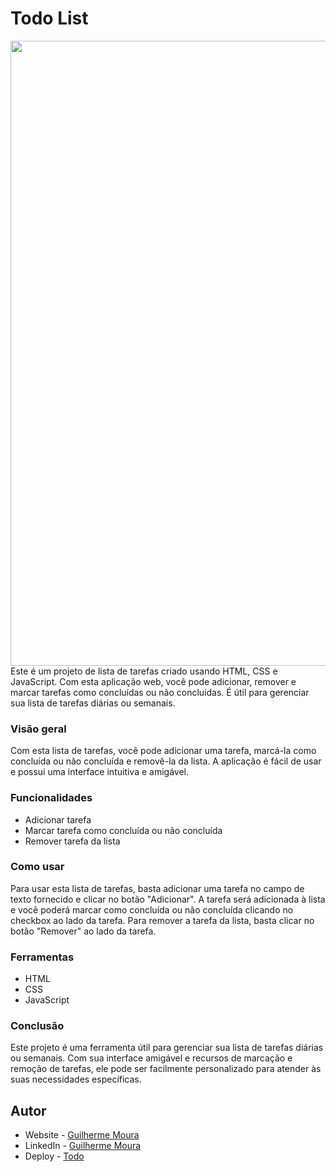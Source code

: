 # Todo List
<img src="https://media.licdn.com/dms/image/D4D22AQF_cfgV5uRZFg/feedshare-shrink_800/0/1681342240111?e=1684368000&v=beta&t=yu9lv37qGS7bxnYXyCnbgQv7H7kuEYjYirgLZBPMMGE" width="1000px">
Este é um projeto de lista de tarefas criado usando HTML, CSS e JavaScript. Com esta aplicação web, você pode adicionar, remover e marcar tarefas como concluídas ou não concluídas. É útil para gerenciar sua lista de tarefas diárias ou semanais.

### Visão geral
Com esta lista de tarefas, você pode adicionar uma tarefa, marcá-la como concluída ou não concluída e removê-la da lista. A aplicação é fácil de usar e possui uma interface intuitiva e amigável.

### Funcionalidades
- Adicionar tarefa
- Marcar tarefa como concluída ou não concluída
- Remover tarefa da lista

### Como usar
Para usar esta lista de tarefas, basta adicionar uma tarefa no campo de texto fornecido e clicar no botão "Adicionar". A tarefa será adicionada à lista e você poderá marcar como concluída ou não concluída clicando no checkbox ao lado da tarefa. Para remover a tarefa da lista, basta clicar no botão "Remover" ao lado da tarefa.

### Ferramentas
- HTML
- CSS
- JavaScript
### Conclusão
Este projeto é uma ferramenta útil para gerenciar sua lista de tarefas diárias ou semanais. Com sua interface amigável e recursos de marcação e remoção de tarefas, ele pode ser facilmente personalizado para atender às suas necessidades específicas.

## Autor
- Website - <a href="https://github.com/guilhermemh" target="_blank">Guilherme Moura</a>
- LinkedIn - <a href="https://www.linkedin.com/in/guilhermemhenrique/" target="_blank">Guilherme Moura</a>
- Deploy - <a href="https://to-do-list-nine-black.vercel.app/" target="_blank">Todo</a>
